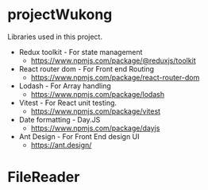 # projectWukong

Libraries used in this project.
- Redux toolkit - For state management 
  - https://www.npmjs.com/package/@reduxjs/toolkit
- React router dom - For Front end Routing
  - https://www.npmjs.com/package/react-router-dom
- Lodash - For Array handling
  - https://www.npmjs.com/package/lodash
- Vitest - For React unit testing.
  - https://www.npmjs.com/package/vitest
- Date formatting - Day.JS
  - https://www.npmjs.com/package/dayjs
- Ant Design - For Front End design UI
  - https://ant.design/

# FileReader
